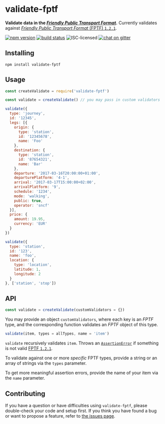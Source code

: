# validate-fptf

**Validate data in the [*Friendly Public Transport Format*](https://github.com/public-transport/friendly-public-transport-format).** Currently validates against [*Friendly Public Transport Format* (FPTF) `1.2.1`](https://github.com/public-transport/friendly-public-transport-format/blob/1.2.1/spec/readme.md).

[![npm version](https://img.shields.io/npm/v/validate-fptf.svg)](https://www.npmjs.com/package/validate-fptf)
[![build status](https://img.shields.io/travis/public-transport/validate-fptf.svg)](https://travis-ci.org/public-transport/validate-fptf)
![ISC-licensed](https://img.shields.io/github/license/public-transport/validate-fptf.svg)
[![chat on gitter](https://badges.gitter.im/public-transport.svg)](https://gitter.im/public-transport)


## Installing

```shell
npm install validate-fptf
```


## Usage

```js
const createValidate = require('validate-fptf')

const validate = createValidate() // you may pass in custom validators here

validate({
  type: 'journey',
  id: '12345',
  legs: [{
    origin: {
      type: 'station',
      id: '12345678',
      name: 'Foo'
    },
    destination: {
      type: 'station',
      id: '87654321',
      name: 'Bar'
    },
    departure: '2017-03-16T20:00:00+01:00',
    departurePlatform: '4-1',
    arrival: '2017-03-17T15:00:00+02:00',
    arrivalPlatform: '9',
    schedule: '1234',
    mode: 'walking',
    public: true,
    operator: 'sncf'
  }],
  price: {
    amount: 19.95,
    currency: 'EUR'
  }
})

validate({
  type: 'station',
  id: '123',
  name: 'foo',
  location: {
    type: 'location',
    latitude: 1,
    longitude: 2
  }
}, ['station', 'stop'])
```


## API

```js
const validate = createValidate(customValidators = {})
```

You may provide an object `customValidators`, where each key is an *FPTF* type, and the corresponding function validates an *FPTF* object of this type.

```js
validate(item, types = allTypes, name = 'item')
```

`validate` recursively validates `item`. Throws an [`AssertionError`](https://nodejs.org/api/errors.html#errors_class_assertionerror) if something is not valid [FPTF `1.2.1`](https://github.com/public-transport/friendly-public-transport-format/blob/1.2.1/spec/readme.md).

To validate against one or more *specific* FPTF types, provide a string or an array of strings via the `types` parameter.

To get more meaningful assertion errors, provide the name of your item via the `name` parameter.


## Contributing

If you have a question or have difficulties using `validate-fptf`, please double-check your code and setup first. If you think you have found a bug or want to propose a feature, refer to [the issues page](https://github.com/public-transport/validate-fptf/issues).
